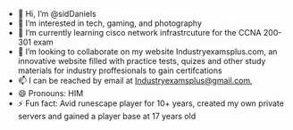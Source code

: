 - 👋 Hi, I’m @sidDaniels
- 👀 I’m interested in tech, gaming, and photography
- 🌱 I’m currently learning cisco network infrastrcuture for the CCNA 200-301 exam
- 💞️ I’m looking to collaborate on my website Industryexamsplus.com, an innovative website filled with practice tests, quizes and other study materials for industry proffesionals to gain certifcations 
- 📫 I can be reached by email at Industryexamsplus@gmail.com,
- 😄 Pronouns: HIM
- ⚡ Fun fact: Avid runescape player for 10+ years, created my own private servers and gained a player base at 17 years old

<!---
sidinfo22/sidinfo22 is a ✨ special ✨ repository because its `README.md` (this file) appears on your GitHub profile.
You can click the Preview link to take a look at your changes.
--->

